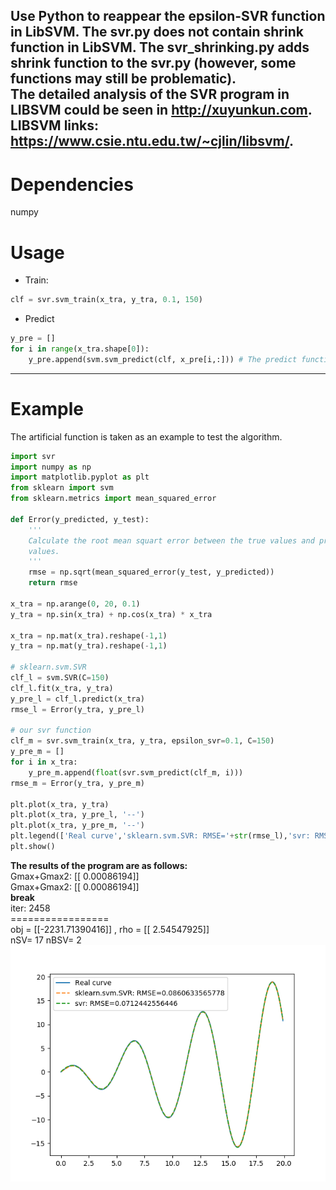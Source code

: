 Use Python to reappear the epsilon-SVR function in LibSVM. The svr.py does not
contain shrink function in LibSVM. The svr_shrinking.py adds shrink function to
the svr.py (however, some functions may still be problematic).  
The detailed analysis of the SVR program in LIBSVM could be seen in http://xuyunkun.com.  
LIBSVM links: https://www.csie.ntu.edu.tw/~cjlin/libsvm/.
---

# Dependencies
numpy

# Usage
* Train:
```python
clf = svr.svm_train(x_tra, y_tra, 0.1, 150)
```

* Predict
```python
y_pre = []
for i in range(x_tra.shape[0]):
    y_pre.append(svm.svm_predict(clf, x_pre[i,:])) # The predict function can only predict a set of data.
```
---

# Example
The artificial function is taken as an example to test the algorithm.
```python
import svr
import numpy as np
import matplotlib.pyplot as plt
from sklearn import svm
from sklearn.metrics import mean_squared_error

def Error(y_predicted, y_test):
    '''
    Calculate the root mean squart error between the true values and predicted
    values.
    '''
    rmse = np.sqrt(mean_squared_error(y_test, y_predicted))
    return rmse

x_tra = np.arange(0, 20, 0.1)
y_tra = np.sin(x_tra) + np.cos(x_tra) * x_tra

x_tra = np.mat(x_tra).reshape(-1,1)
y_tra = np.mat(y_tra).reshape(-1,1)

# sklearn.svm.SVR
clf_l = svm.SVR(C=150)
clf_l.fit(x_tra, y_tra)
y_pre_l = clf_l.predict(x_tra)
rmse_l = Error(y_tra, y_pre_l)

# our svr function
clf_m = svr.svm_train(x_tra, y_tra, epsilon_svr=0.1, C=150)
y_pre_m = []
for i in x_tra:
    y_pre_m.append(float(svr.svm_predict(clf_m, i)))
rmse_m = Error(y_tra, y_pre_m)

plt.plot(x_tra, y_tra)
plt.plot(x_tra, y_pre_l, '--')
plt.plot(x_tra, y_pre_m, '--')
plt.legend(['Real curve','sklearn.svm.SVR: RMSE='+str(rmse_l),'svr: RMSE='+str(rmse_m)])
plt.show()
```
**The results of the program are as follows:**  
Gmax+Gmax2:  [[ 0.00086194]]  
Gmax+Gmax2:  [[ 0.00086194]]  
****break****  
iter:  2458  
 \=\=\=\=\=\=\=\=\=\=\=\=\=\=\=\=\=  
obj =  [[-2231.71390416]] , rho =  [[ 2.54547925]]  
nSV= 17 	 nBSV= 2  
![Loading...](https://raw.githubusercontent.com/KunBB/LibSVM_SVR_python/master/Example/Figure_1.png)
